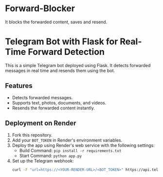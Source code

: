 # Forward-Blocker
It blocks the forwarded content, saves and resend.
# Telegram Bot with Flask for Real-Time Forward Detection

This is a simple Telegram bot deployed using Flask. It detects forwarded messages in real time and resends them using the bot.

## Features
- Detects forwarded messages.
- Supports text, photos, documents, and videos.
- Resends the forwarded content instantly.

## Deployment on Render
1. Fork this repository.
2. Add your `BOT_TOKEN` in Render's environment variables.
3. Deploy the app using Render's web service with the following settings:
   - Build Command: `pip install -r requirements.txt`
   - Start Command: `python app.py`
4. Set up the Telegram webhook:
   ```bash
   curl -F "url=https://<YOUR-RENDER-URL>/<BOT_TOKEN>" https://api.telegram.org/bot<BOT_TOKEN>/setWebhook
   
